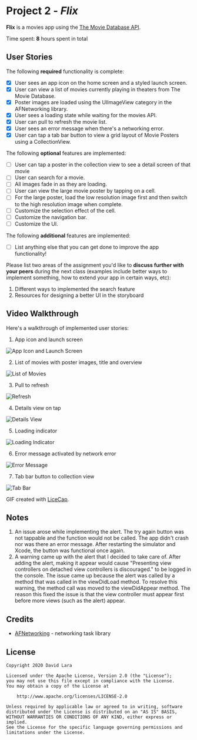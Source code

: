 # Project 2 - *Flix*

**Flix** is a movies app using the [The Movie Database API](http://docs.themoviedb.apiary.io/#).

Time spent: **8** hours spent in total

## User Stories

The following **required** functionality is complete:

- [X] User sees an app icon on the home screen and a styled launch screen.
- [X] User can view a list of movies currently playing in theaters from The Movie Database.
- [X] Poster images are loaded using the UIImageView category in the AFNetworking library.
- [X] User sees a loading state while waiting for the movies API.
- [X] User can pull to refresh the movie list.
- [X] User sees an error message when there's a networking error.
- [X] User can tap a tab bar button to view a grid layout of Movie Posters using a CollectionView.

The following **optional** features are implemented:

- [ ] User can tap a poster in the collection view to see a detail screen of that movie
- [ ] User can search for a movie.
- [ ] All images fade in as they are loading.
- [ ] User can view the large movie poster by tapping on a cell.
- [ ] For the large poster, load the low resolution image first and then switch to the high resolution image when complete.
- [ ] Customize the selection effect of the cell.
- [ ] Customize the navigation bar.
- [ ] Customize the UI.

The following **additional** features are implemented:

- [ ] List anything else that you can get done to improve the app functionality!

Please list two areas of the assignment you'd like to **discuss further with your peers** during the next class (examples include better ways to implement something, how to extend your app in certain ways, etc):

1. Different ways to implemented the search feature
2. Resources for designing a better UI in the storyboard

## Video Walkthrough

Here's a walkthrough of implemented user stories:

1. App icon and launch screen
<img src='https://i.imgur.com/KB597qo.gif' title='App Icon and Launch Screen' width='' alt='App Icon and Launch Screen' />

2. List of movies with poster images, title and overview
<img src='https://i.imgur.com/BZfMaRi.gif' title= 'List of Movies' width='' alt='List of Movies' />

3. Pull to refresh
<img src='https://i.imgur.com/moeoEyG.gif' title='Refresh' width='' alt='Refresh' />

4. Details view on tap
<img src='https://i.imgur.com/Tal99TL.gif' title='Details View' width='' alt='Details View' />

5. Loading indicator
<img src='https://i.imgur.com/itK4Hsm.gif' title='Loading Indicator' width='' alt='Loading Indicator' />

6. Error message activated by network error
<img src='https://i.imgur.com/hZgymEA.gif' title='Error Message' width='' alt='Error Message' />

7. Tab bar button to collection view
<img src='https://i.imgur.com/sifUl86.gif' title='Tab Bar' width='' alt='Tab Bar' />

GIF created with [LiceCap](http://www.cockos.com/licecap/).

## Notes

1. An issue arose while implementing the alert. The try again button was not tappable and the function would not be called. The app didn't crash nor was there an error message. After restarting the simulator and Xcode, the button was functional once again.
2. A warning came up with the alert that I decided to take care of. After adding the alert, making it appear would cause "Presenting view controllers on detached view controllers is discouraged." to be logged in the console. The issue came up because the alert was called by a method that was called in the viewDidLoad method. To resolve this warning, the method call was moved to the viewDidAppear method. The reason this fixed the issue is that the view controller must appear first before more views (such as the alert) appear.

## Credits
- [AFNetworking](https://github.com/AFNetworking/AFNetworking) - networking task library

## License

    Copyright 2020 David Lara

    Licensed under the Apache License, Version 2.0 (the "License");
    you may not use this file except in compliance with the License.
    You may obtain a copy of the License at

        http://www.apache.org/licenses/LICENSE-2.0

    Unless required by applicable law or agreed to in writing, software
    distributed under the License is distributed on an "AS IS" BASIS,
    WITHOUT WARRANTIES OR CONDITIONS OF ANY KIND, either express or implied.
    See the License for the specific language governing permissions and
    limitations under the License.
